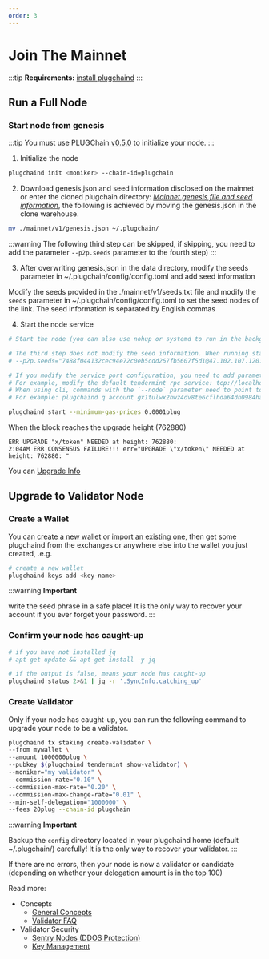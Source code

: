 ```yaml
---
order: 3
---
```


# Join The Mainnet

:::tip
**Requirements:** [install plugchaind](install.md)
:::

## Run a Full Node

### Start node from genesis

:::tip
You must use PLUGChain [v0.5.0](https://github.com/oracleNetworkProtocol/plugchain.git) to initialize your node.
:::

1. Initialize the node

```bash
plugchaind init <moniker> --chain-id=plugchain
```

2. Download genesis.json and seed information disclosed on the mainnet or enter the cloned plugchain directory:
*[Mainnet genesis file and seed information](https://github.com/oracleNetworkProtocol/plugchain/blob/main/mainnet/v1)*, the following is achieved by moving the genesis.json in the clone warehouse.

```bash
mv ./mainnet/v1/genesis.json ~/.plugchain/
```

:::warning
The following third step can be skipped, if skipping, you need to add the parameter `--p2p.seeds` parameter to the fourth step)
:::

3. After overwriting genesis.json in the data directory, modify the seeds parameter in ~/.plugchain/config/config.toml and add seed information

Modify the seeds provided in the ./mainnet/v1/seeds.txt file and modify the `seeds` parameter in ~/.plugchain/config/config.toml to set the seed nodes of the link. The seed information is separated by English commas


4. Start the node service
```bash
# Start the node (you can also use nohup or systemd to run in the background)

# The third step does not modify the seed information. When running startadd the parameter
# --p2p.seeds="7488f044132cec94e72c0eb5cdd267fb5607f5d1@47.102.107.120:26656,60fde7a070938367ede8943ee45bee622424753a@47.102.126.234:26656"

# If you modify the service port configuration, you need to add parameters where the service is used:
# For example, modify the default tendermint rpc service: tcp://localhost:26657 => tcp://localhost:5000
# When using cli, commands with the `--node` parameter need to point to this parameter as --node=tcp://localhost:5000
# For example: plugchaind q account gx1tulwx2hwz4dv8te6cflhda64dn0984harlzegw --node tcp://localhost:5000

plugchaind start --minimum-gas-prices 0.0001plug
```

When the block reaches the upgrade height (762880)
```
ERR UPGRADE "x/token" NEEDED at height: 762880:
2:04AM ERR CONSENSUS FAILURE!!! err="UPGRADE \"x/token\" NEEDED at height: 762880: "
```
You can [Upgrade Info](./upgrade-process.md)

## Upgrade to Validator Node

### Create a Wallet

You can [create a new wallet](../cli-client/keys.md#create-a-new-key) or [import an existing one](../cli-client/keys.md#recover-an-existing-key-from-seed-phrase), then get some plugchaind from the exchanges or anywhere else into the wallet you just created, .e.g.

```bash
# create a new wallet
plugchaind keys add <key-name>
```

:::warning
**Important**

write the seed phrase in a safe place! It is the only way to recover your account if you ever forget your password.
:::

### Confirm your node has caught-up

```bash
# if you have not installed jq
# apt-get update && apt-get install -y jq

# if the output is false, means your node has caught-up
plugchaind status 2>&1 | jq -r '.SyncInfo.catching_up'
```

### Create Validator

Only if your node has caught-up, you can run the following command to upgrade your node to be a validator.

```bash
plugchaind tx staking create-validator \
--from mywallet \
--amount 1000000plug \
--pubkey $(plugchaind tendermint show-validator) \
--moniker="my validator" \
--commission-rate="0.10" \
--commission-max-rate="0.20" \
--commission-max-change-rate="0.01" \
--min-self-delegation="1000000" \
--fees 20plug --chain-id plugchain
```

:::warning
**Important**

Backup the `config` directory located in your plugchaind home (default ~/.plugchain/) carefully! It is the only way to recover your validator.
:::

If there are no errors, then your node is now a validator or candidate (depending on whether your delegation amount is in the top 100)

Read more:

- Concepts
  - [General Concepts](../concepts/general-concepts.md)
  - [Validator FAQ](../concepts/validator-faq.md)
- Validator Security
  - [Sentry Nodes (DDOS Protection)](../concepts/sentry-nodes.md)
  - [Key Management](../tools/kms.md)